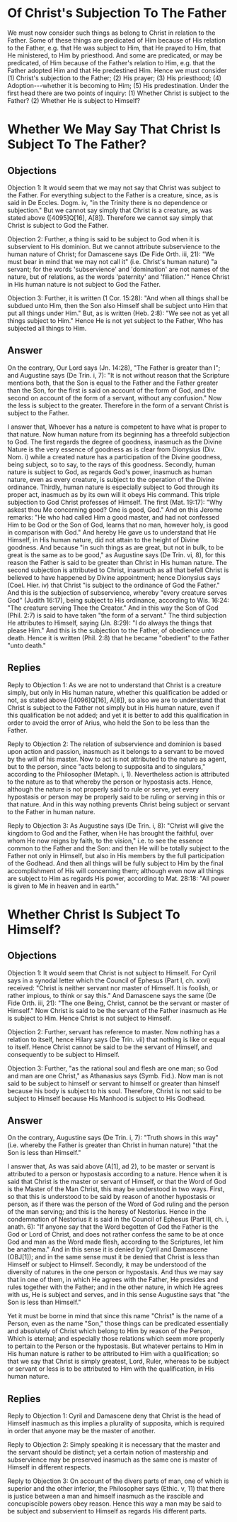 # Of Christ's Subjection To The Father

We must now consider such things as belong to Christ in relation to the Father. Some of these things are predicated of Him because of His relation to the Father, e.g. that He was subject to Him, that He prayed to Him, that He ministered, to Him by priesthood. And some are predicated, or may be predicated, of Him because of the Father's relation to Him, e.g. that the Father adopted Him and that He predestined Him.  Hence we must consider (1) Christ's subjection to the Father; (2) His prayer; (3) His priesthood; (4) Adoption---whether it is becoming to Him; (5) His predestination.  Under the first head there are two points of inquiry:
(1) Whether Christ is subject to the Father?
(2) Whether He is subject to Himself?
# Whether We May Say That Christ Is Subject To The Father?

## Objections

Objection 1: It would seem that we may not say that Christ was subject to the Father. For everything subject to the Father is a creature, since, as is said in De Eccles. Dogm. iv, "in the Trinity there is no dependence or subjection." But we cannot say simply that Christ is a creature, as was stated above ([4095]Q[16], A[8]). Therefore we cannot say simply that Christ is subject to God the Father.

Objection 2: Further, a thing is said to be subject to God when it is subservient to His dominion. But we cannot attribute subservience to the human nature of Christ; for Damascene says (De Fide Orth. iii, 21): "We must bear in mind that we may not call it" (i.e. Christ's human nature) "a servant; for the words 'subservience' and 'domination' are not names of the nature, but of relations, as the words 'paternity' and 'filiation.'" Hence Christ in His human nature is not subject to God the Father.

Objection 3: Further, it is written (1 Cor. 15:28): "And when all things shall be subdued unto Him, then the Son also Himself shall be subject unto Him that put all things under Him." But, as is written (Heb. 2:8): "We see not as yet all things subject to Him." Hence He is not yet subject to the Father, Who has subjected all things to Him.

## Answer

On the contrary, Our Lord says (Jn. 14:28), "The Father is greater than I"; and Augustine says (De Trin. i, 7): "It is not without reason that the Scripture mentions both, that the Son is equal to the Father and the Father greater than the Son, for the first is said on account of the form of God, and the second on account of the form of a servant, without any confusion." Now the less is subject to the greater. Therefore in the form of a servant Christ is subject to the Father.

I answer that, Whoever has a nature is competent to have what is proper to that nature. Now human nature from its beginning has a threefold subjection to God. The first regards the degree of goodness, inasmuch as the Divine Nature is the very essence of goodness as is clear from Dionysius (Div. Nom. i) while a created nature has a participation of the Divine goodness, being subject, so to say, to the rays of this goodness. Secondly, human nature is subject to God, as regards God's power, inasmuch as human nature, even as every creature, is subject to the operation of the Divine ordinance. Thirdly, human nature is especially subject to God through its proper act, inasmuch as by its own will it obeys His command. This triple subjection to God Christ professes of Himself. The first (Mat. 19:17): "Why askest thou Me concerning good? One is good, God." And on this Jerome remarks: "He who had called Him a good master, and had not confessed Him to be God or the Son of God, learns that no man, however holy, is good in comparison with God." And hereby He gave us to understand that He Himself, in His human nature, did not attain to the height of Divine goodness. And because "in such things as are great, but not in bulk, to be great is the same as to be good," as Augustine says (De Trin. vi, 8), for this reason the Father is said to be greater than Christ in His human nature. The second subjection is attributed to Christ, inasmuch as all that befell Christ is believed to have happened by Divine appointment; hence Dionysius says (Coel. Hier. iv) that Christ "is subject to the ordinance of God the Father." And this is the subjection of subservience, whereby "every creature serves God" (Judith 16:17), being subject to His ordinance, according to Wis. 16:24: "The creature serving Thee the Creator." And in this way the Son of God (Phil. 2:7) is said to have taken "the form of a servant." The third subjection He attributes to Himself, saying (Jn. 8:29): "I do always the things that please Him." And this is the subjection to the Father, of obedience unto death. Hence it is written (Phil. 2:8) that he became "obedient" to the Father "unto death."

## Replies

Reply to Objection 1: As we are not to understand that Christ is a creature simply, but only in His human nature, whether this qualification be added or not, as stated above ([4096]Q[16], A[8]), so also we are to understand that Christ is subject to the Father not simply but in His human nature, even if this qualification be not added; and yet it is better to add this qualification in order to avoid the error of Arius, who held the Son to be less than the Father.

Reply to Objection 2: The relation of subservience and dominion is based upon action and passion, inasmuch as it belongs to a servant to be moved by the will of his master. Now to act is not attributed to the nature as agent, but to the person, since "acts belong to supposita and to singulars," according to the Philosopher (Metaph. i, 1). Nevertheless action is attributed to the nature as to that whereby the person or hypostasis acts. Hence, although the nature is not properly said to rule or serve, yet every hypostasis or person may be properly said to be ruling or serving in this or that nature. And in this way nothing prevents Christ being subject or servant to the Father in human nature.

Reply to Objection 3: As Augustine says (De Trin. i, 8): "Christ will give the kingdom to God and the Father, when He has brought the faithful, over whom He now reigns by faith, to the vision," i.e. to see the essence common to the Father and the Son: and then He will be totally subject to the Father not only in Himself, but also in His members by the full participation of the Godhead. And then all things will be fully subject to Him by the final accomplishment of His will concerning them; although even now all things are subject to Him as regards His power, according to Mat. 28:18: "All power is given to Me in heaven and in earth."
# Whether Christ Is Subject To Himself?

## Objections

Objection 1: It would seem that Christ is not subject to Himself. For Cyril says in a synodal letter which the Council of Ephesus (Part I, ch. xxvi) received: "Christ is neither servant nor master of Himself. It is foolish, or rather impious, to think or say this." And Damascene says the same (De Fide Orth. iii, 21): "The one Being, Christ, cannot be the servant or master of Himself." Now Christ is said to be the servant of the Father inasmuch as He is subject to Him. Hence Christ is not subject to Himself.

Objection 2: Further, servant has reference to master. Now nothing has a relation to itself, hence Hilary says (De Trin. vii) that nothing is like or equal to itself. Hence Christ cannot be said to be the servant of Himself, and consequently to be subject to Himself.

Objection 3: Further, "as the rational soul and flesh are one man; so God and man are one Christ," as Athanasius says (Symb. Fid.). Now man is not said to be subject to himself or servant to himself or greater than himself because his body is subject to his soul. Therefore, Christ is not said to be subject to Himself because His Manhood is subject to His Godhead.

## Answer

On the contrary, Augustine says (De Trin. i, 7): "Truth shows in this way" (i.e. whereby the Father is greater than Christ in human nature) "that the Son is less than Himself."

I answer that, As was said above (A[1], ad 2), to be master or servant is attributed to a person or hypostasis according to a nature. Hence when it is said that Christ is the master or servant of Himself, or that the Word of God is the Master of the Man Christ, this may be understood in two ways. First, so that this is understood to be said by reason of another hypostasis or person, as if there was the person of the Word of God ruling and the person of the man serving; and this is the heresy of Nestorius. Hence in the condemnation of Nestorius it is said in the Council of Ephesus (Part III, ch. i, anath. 6): "If anyone say that the Word begotten of God the Father is the God or Lord of Christ, and does not rather confess the same to be at once God and man as the Word made flesh, according to the Scriptures, let him be anathema." And in this sense it is denied by Cyril and Damascene (OBJ[1]); and in the same sense must it be denied that Christ is less than Himself or subject to Himself. Secondly, it may be understood of the diversity of natures in the one person or hypostasis. And thus we may say that in one of them, in which He agrees with the Father, He presides and rules together with the Father; and in the other nature, in which He agrees with us, He is subject and serves, and in this sense Augustine says that "the Son is less than Himself."

Yet it must be borne in mind that since this name "Christ" is the name of a Person, even as the name "Son," those things can be predicated essentially and absolutely of Christ which belong to Him by reason of the Person, Which is eternal; and especially those relations which seem more properly to pertain to the Person or the hypostasis. But whatever pertains to Him in His human nature is rather to be attributed to Him with a qualification; so that we say that Christ is simply greatest, Lord, Ruler, whereas to be subject or servant or less is to be attributed to Him with the qualification, in His human nature.

## Replies

Reply to Objection 1: Cyril and Damascene deny that Christ is the head of Himself inasmuch as this implies a plurality of supposita, which is required in order that anyone may be the master of another.

Reply to Objection 2: Simply speaking it is necessary that the master and the servant should be distinct; yet a certain notion of mastership and subservience may be preserved inasmuch as the same one is master of Himself in different respects.

Reply to Objection 3: On account of the divers parts of man, one of which is superior and the other inferior, the Philosopher says (Ethic. v, 11) that there is justice between a man and himself inasmuch as the irascible and concupiscible powers obey reason. Hence this way a man may be said to be subject and subservient to Himself as regards His different parts.
